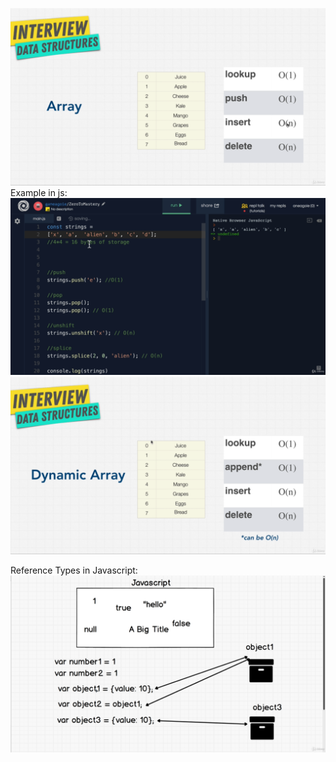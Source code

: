 ![alt text](image.png)
Example in js:
![alt text](image-1.png)
![alt text](image-2.png)

Reference Types in Javascript:
![alt text](image-3.png)